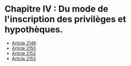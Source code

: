 # Chapitre IV : Du mode de l'inscription des privilèges et hypothèques.

- [Article 2146](article-2146.md)
- [Article 2150](article-2150.md)
- [Article 2152](article-2152.md)
- [Article 2153](article-2153.md)

